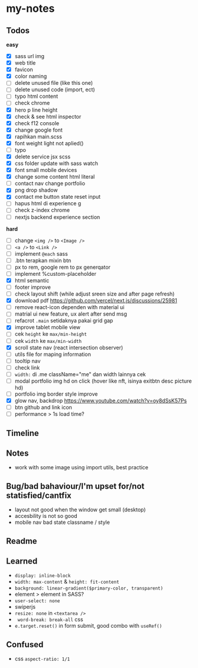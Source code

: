 # my-notes

## Todos
**easy**
- [x] sass url img
- [x] web title
- [x] favicon
- [x] color naming
- [ ] delete unused file (like this one)
- [ ] delete unused code (import, ect)
- [ ] typo html content
- [ ] check chrome
- [x] hero p line height
- [x] check & see html inspector
- [x] check f12 console
- [x] change google font
- [x] rapihkan main.scss
- [x] font weight light not aplied()
- [ ] typo
- [x] delete service jsx scss
- [x] css folder update with sass watch
- [x] font small mobile devices
- [x] change some content html literal
- [ ] contact nav change portfolio
- [x] png drop shadow
- [x] contact me button state reset input
- [ ] hapus html di experience g
- [ ] check z-index chrome
- [ ] nextjs backend experience section  

**hard**
- [ ] change `<img />` to `<Image />`
- [ ] `<a />` to `<Link />`
- [ ] implement `@each` sass
- [ ] .btn terapkan mixin btn
- [ ] px to rem, google rem to px generqator
- [ ] implement %custom-placeholder
- [x] html semantic
- [ ] footer improve
- [ ] check layout shift (while adjust sreen size and after page refresh)
- [x] download pdf https://github.com/vercel/next.js/discussions/25981
- [ ] remove react-icon dependen with material ui
- [ ] matrial ui new feature, ux alert after send msg
- [ ] refacrot `.main` setidaknya pakai grid gap
- [x] improve tablet mobile view
- [ ] cek `height` ke `max/min-height`
- [ ] cek `width` ke `max/min-width`
- [x] scroll state nav (react intersection observer)
- [ ] utils file for maping information
- [ ] tooltip nav
- [ ] check link
- [ ] `width:` di .me className="me" dan width lainnya cek
- [ ] modal portfolio img hd on click (hover like nft, isinya exitbtn desc picture hd)
- [ ] portfolio img border style improve
- [x] glow nav, backdrop https://www.youtube.com/watch?v=oy8dSsK57Ps
- [ ] btn github and link icon
- [ ] performance > 1s load time? 

## Timeline

## Notes
- work with some image using import utils, best practice

## Bug/bad bahaviour/I'm upset for/not statisfied/cantfix
- layout not good when the window get small (desktop)
- accesbility is not so good
- mobile nav bad state classname / style

## Readme

## Learned
- `display: inline-block`
- `width: max-content` & `height: fit-content`
- `background: linear-gradient($primary-color, transparent)`
- element > element in SASS?
- `user-select: none`
- swiperjs
-  `resize: none` in `<textarea />`
-  ` word-break: break-all` css
-  `e.target.reset()` in form submit, good combo with `useRef()`

## Confused
- css `aspect-ratio: 1/1`


